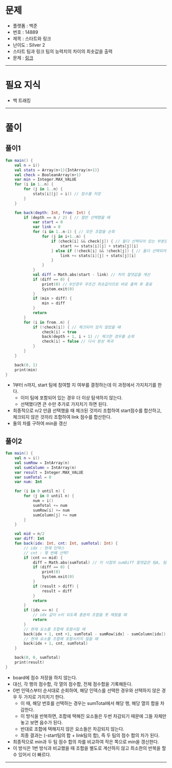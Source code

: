 # 문제
- 플랫폼 : 백준
- 번호 : 14889
- 제목 : 스타트와 링크
- 난이도 : Silver 2
- 스타트 팀과 링크 팀의 능력치의 차이의 최솟값을 출력
- 문제 : <a href="https://www.acmicpc.net/problem/14889" target="_blank">링크</a>

---

# 필요 지식
- 백 트래킹


---

# 풀이
## 풀이1
```kotlin
fun main() {
    val n = i()
    val stats = Array(n+1){IntArray(n+1)}
    val check = BooleanArray(n+1)
    var min = Integer.MAX_VALUE
    for (i in 1..n) {
        for (j in 1..n) {
            stats[i][j] = i() // 점수를 저장
        }
    }

    fun back(depth: Int, from: Int) {
        if (depth == n / 2) { // 절반 선택했을 때
            var start = 0
            var link = 0
            for (i in 1..n-1) { // 모든 조합을 순회
                for (j in i+1..n) {
                    if (check[i] && check[j]) { // 둘다 선택되어 있는 부분은 start
                        start += stats[i][j] + stats[j][i]
                    } else if (!check[i] && !check[j]) { // 둘다 선택되어 있지 않은 부분은 link 
                        link += stats[i][j] + stats[j][i]
                    }
                }
            }
            val diff = Math.abs(start - link) // 차의 절댓값을 계산
            if (diff == 0) {
                print(0) // 0인경우 무조건 최솟값이므로 바로 출력 후 종료
                System.exit(0)
            }
            if (min > diff) {
                min = diff
            }
            return
        }
        for (i in from..n) {
            if (!check[i]) { // 체크되어 있지 않았을 떄
                check[i] = true
                back(depth + 1, i + 1) // 체크한 경우를 순회
                check[i] = false // 다시 원상 복귀
            }
        }
    }

    back(0, 1)
    print(min)
}
```
- 1부터 n까지, start 팀에 참여할 지 여부를 결정하는데 이 과정에서 가지치기를 한다.
  - 이미 팀에 포함되어 있는 경우 더 이상 탐색하지 않는다.
  - 선택했다면 큰 수만 추가로 가지치기 하면 된다.
- 최종적으로 n/2 만큼 선택했을 때 체크된 것끼리 조합하여 start점수를 합산하고, 체크되지 않은 것끼리 조합하여 link 점수를 합산한다.
- 둘의 차를 구하여 min을 갱신

## 풀이2
```kotlin
fun main() {
    val n = i()
    val sumRow = IntArray(n)
    val sumColumn = IntArray(n)
    var result = Integer.MAX_VALUE
    var sumTotal = 0
    var num: Int

    for (i in 0 until n) {
        for (j in 0 until n) {
            num = i()
            sumTotal += num
            sumRow[i] += num
            sumColumn[j] += num
        }
    }

    val mid = n/2
    var diff: Int
    fun back(idx: Int, cnt: Int, sumTotal: Int) {
        // idx : 현재 인덱스
        // cnt : 몇 번째 선택?
        if (cnt == mid) {
            diff = Math.abs(sumTotal) // 이 시점의 sumDiff 절댓값은 팀A, 팀B의 점수 차와 같다
            if (diff == 0) {
                print(0)
                System.exit(0)
            }
            if (result > diff) {
                result = diff
            }
            return
        }
        if (idx == n) {
            // idx 값이 n이 되도록 충분히 조합을 못 채웠을 때
            return
        }
        // 현재 요소를 조합에 포함시킬 때
        back(idx + 1, cnt +1, sumTotal - sumRow[idx] - sumColumn[idx])
        // 현재 요소를 조합에 포함시키지 않을 때
        back(idx + 1, cnt, sumTotal)
    }

    back(0, 0, sumTotal)
    print(result)
}
```
- board에 점수 저장을 하지 않는다.
- 대신, 각 행의 점수합, 각 열의 점수합, 전체 점수합을 기록해둔다.
- 0번 인덱스부터 순서대로 순회하여, 해당 인덱스를 선택한 경우와 선택하지 않은 경우 두 가지로 가지치기 한다.
  - 이 때, 해당 번호를 선택하는 경우는 sumTotal에서 해당 행, 해당 열의 합을 차감한다.
  - 이 방식을 반복하면, 조합에 택해진 요소들은 두번 차감되기 때문에 그들 자체만 놓고 보면 음수가 된다.
  - 반대로 조합에 택해지지 않은 요소들은 차감되지 않는다.
  - 최종 결과는 (-start팀의 합 + link팀의 합), 즉 두 팀의 점수 합의 차가 된다.
- 최종적으로 min과 두 팀 점수 합의 차를 비교하여 작은 쪽으로 min을 갱신한다.
- 이 방식은 1번 방식과 비교했을 때 조합을 별도로 계산하지 않고 최소한의 반복을 할 수 있어서 더 빠르다.

---
